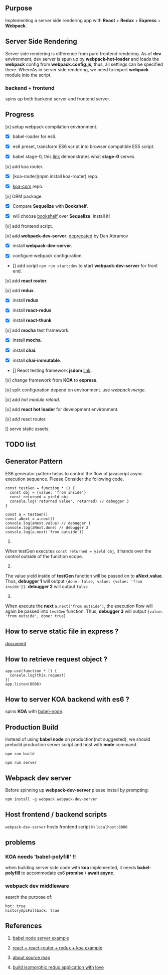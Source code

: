 ## Purpose

Implementing a server side rendering app with **React** + **Redux** + **Express** + **Webpack**.

## Server Side Rendering

Server side rendering is difference from pure frontend rendering. As of **dev** environment, dev server is spun up by **webpack-hot-loader** and loads the **webpack** config from **webpack.config.js**, thus, all settings can be specified there. WhereAs in server side rendering, we need to import **webpack** module into the script.

### backend + frontend

spins up both backend server and frontend server.

## Progress

[x] setup webpack compilation environment.

  - [x] babel-loader for es6.

  - [x] es6 preset, transform ES6 script into browser compatible ES5 script.

  - [x] babel stage-0, this [link](http://babeljs.io/docs/plugins/preset-stage-0/) demonstrates what **stage-0** serves.

[x] add koa router.

  - [x] [koa-router](npm install koa-router) repo.

  - [x] [koa-cors](https://github.com/evert0n/koa-cors) repo.

[x] ORM package.

  - [x] Compare **Sequelize** with **Bookshelf**.

  - [x] will choose [bookshelf](http://bookshelfjs.org/) over **Sequelize**. install it!

[x] add frontend script.

[x] ~~add **webpack-dev-server**.~~ [deprecated](https://medium.com/@dan_abramov/the-death-of-react-hot-loader-765fa791d7c4#.bzedf437z) by Dan Abramov

  - [x] install **webpack-dev-server**.

  - [x] configure webpack configuration.

  - [] add script `npm run start:dev` to start **webpack-dev-server** for front end.

[x] add **react router**.

[x] add **redux**.

  - [x] install **redux**

  - [x] install **react-redux**

  - [x] install **react-thunk**

[x] add **mocha** test framework.

  - [x] install **mocha**.

  - [x] install **chai**.

  - [x] install **chai-immutable**.

  - [] React testing framework **jsdom** [link](https://github.com/tmpvar/jsdom).

[x] change framework from **KOA** to **express**.

[x] split configuration depend on environment. use *webpack merge*.

[x] add *hot module reload*.

[x] add **react hot loader** for development environment.

[x] add react router.

[] serve static assets.

## TODO list

## Generator Pattern

ES6 generator pattern helps to control the flow of javascript async execution sequence. Please Consider the following code.

```
const testGen = function * () {
  const obj = {value: 'from inside'}
  const returned = yield obj
  console.log('returned value', returned) // debugger 3
}

const a = testGen()
const aNext = a.next()
console.log(aNext.value) // debugger 1
console.log(aNext.done) // debugger 2
console.log(a.next('from outside'))
```
1.
  When testGen executes `const returned = yield obj`, it hands over the control outside of the function scope.

2.
  The value yield inside of **testGen** function will be passed on to **aNext.value**. Thus,  **debugger 1** will output `{done: false, value: {value: 'from inside'}}`. **debugger 2** will output `false`

3.
  When execute the **next** `a.next('from outside')`, the execution flow will again be passed into `testGen` function. Thus, **debugger 3** will output `{value: 'from outside', done: true}`

## How to serve static file in express ?

[document](http://expressjs.com/en/starter/static-files.html)

## How to retrieve request object ?

```
app.use(function * () {
  console.log(this.request)
})
app.listen(8086)
```

## How to server KOA backend with es6 ?

spins **KOA** with [babel-node](https://babeljs.io/docs/usage/cli/).

## Production Build

Instead of using **babel node** on production(not suggested), we should prebuild production server script and host with **node** command.

```
npm run build
```

```
npm run server
```

## Webpack dev server

Before spinning up **webpack-dev-server** please install by prompting:

```
npm install -g webpack webpack-dev-server
```

## Host frontend / backend scripts

`webpack-dev-server` hosts frontend script in `localhost:8080`

## problems

### KOA needs 'babel-polyfill' !!

when building server side code with **koa** implemented, it needs **babel-polyfill** to accommodate es6 **promise** / **await async**.

### webpack dev middleware

search the purpose of:

```
hot: true
historyApiFallback: true
```

## References

1. [babel node server example](https://github.com/babel/example-node-server)

2. [react + react-router + redux + koa example](http://blog.joanboixados.com/building-a-boilerplate-for-a-koa-redux-react-application-including-webpack-mocha-and-sass/)

3. [about source map](http://www.html5rocks.com/en/tutorials/developertools/sourcemaps/)

4. [build isomorphic redux application with love](https://medium.com/front-end-developers/handcrafting-an-isomorphic-redux-application-with-love-40ada4468af4#.g32xaoksy)
